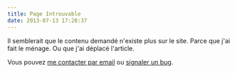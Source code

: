 ```yaml
---
title: Page Introuvable
date: 2013-07-13 17:28:37
---
```


Il semblerait que le contenu demandé n'existe plus sur le site.
Parce que j'ai fait le ménage. Ou que j'ai déplacé l'article.

Vous pouvez [me contacter par email](mailto:&#099;&#111;&#110;&#116;&#097;&#099;&#116;&#064;&#116;&#104;&#111;&#109;&#052;&#046;&#110;&#101;&#116;)
ou [signaler un bug](https://github.com/thom4parisot/thom4.net/issues?state=open).
